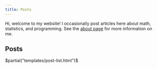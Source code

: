 ```yaml
---
title: Posts
---
```


Hi, welcome to my website! I occasionally post articles here about math, statistics, and programming. 
See the [about page](/about.html) for more information on me.

## Posts

$partial("templates/post-list.html")$
